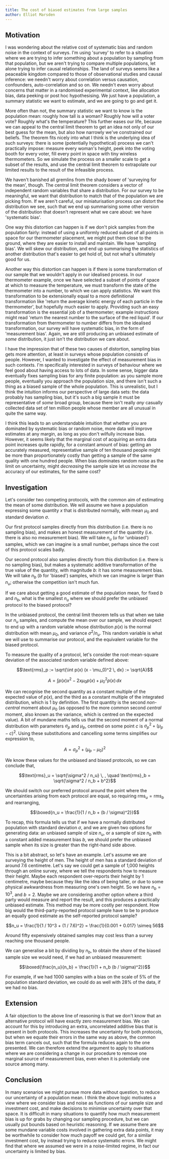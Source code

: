 ```yaml
---
title: The cost of biased estimates from large samples
author: Elliot Marsden
---
```


## Motivation

I was wondering about the relative cost of systematic bias and random noise in the context of surveys. I'm using 'survey' to refer to a situation where we are trying to infer something about a population by sampling from that population, but we aren't trying to compare multiple populations, let alone trying to infer causal relationships. The land of surveys seems like a peaceable kingdom compared to those of observational studies and causal inference: we needn't worry about correlation versus causation, confounders, auto-correlation and so on. We needn't even worry about concerns that matter in a randomised experimental context, like allocation bias, data peeking or post hoc hypothesising. We just have a population, a summary statistic we want to estimate, and we are going to go and get it.

More often than not, the summary statistic we want to know is the population mean: roughly how tall is a woman? Roughly how will a voter vote? Roughly what's the temperature? This further eases our life, because we can appeal to the central limit theorem to get an idea not only of our best guess for the mean, but also how narrowly we've constrained our beliefs. The theorem fits nicely into what I think is the underlying idea of such surveys: there is some (potentially hypothetical) process we can't practically impose: measure every woman's height, peek into the voting booth for every voter, fill every point in space with tiny wireless thermometers. So we simulate the process on a smaller scale to get a subset of the results, and use the central limit theorem to extrapolate our limited results to the result of the infeasible process.

We haven't banished all gremlins from the shady bower of 'surveying for the mean', though. The central limit theorem considers a vector of independent random variables that share a distribution. For our survey to be meaningful, we want that distribution to match that of the population we are picking from. If we aren't careful, our miniaturisation process can distort the distribution we see, such that we end up summarising some other version of the distribution that doesn't represent what we care about: we have 'systematic bias'.

One way this distortion can happen is if we don't pick samples from the population fairly: instead of using a uniformly reduced subset of all points in space for our thermometer placement, we might put them close to the ground, where they are easier to install and maintain. We have 'sampling bias'. We will skew our distribution, and end up summarising the statistics of another distribution that's easier to get hold of, but not what's ultimately good for us.

Another way this distortion can happen is if there is some transformation of our sample that we wouldn't apply in our idealised process. In our thermometer example, once we have selected a subset of points of space at which to measure the temperature, we must transform the state of the thermometer into a number, to which we can apply statistics. We want this transformation to be extensionally equal to a more definitional transformation like 'return the average kinetic energy of each particle in the thermometer', but hopefully much easier to apply. Providing such an easy transformation is the essential job of a thermometer; example instructions might read 'return the nearest number to the surface of the red liquid'. If our transformation from thermometer to number differs from the idealised transformation, our survey will have systematic bias, in the form of 'measurement bias'. Again, we are still producing an unbiased estimate of _some_ distribution, it just isn't the distribution we care about.

I have the impression that of these two causes of distortion, sampling bias gets more attention, at least in surveys whose population consists of people. However, I wanted to investigate the effect of measurement bias in such contexts. I'm specifically interested in surveys of behaviour where we feel good about having access to lots of data. In some sense, bigger data eventually fixes sampling bias for any finite population: as you sample more people, eventually you approach the population size, and there isn't such a thing as a biased sample of the whole population. This is unrealistic, but I think the intuition informs our perspective of large data sets: the data probably has sampling bias, but it's such a big sample it must be representative of _some_ broad group, because there isn't really _any_ casually collected data set of ten million people whose member are all unusual in quite the same way.

I think this leads to an understandable intuition that whether you are dominated by systematic bias or random noise, more data will improve estimates at any margin, as long as you don't wilfully increase bias. However, it seems likely that the marginal cost of acquiring an extra data point increases quite rapidly, for a constant amount of bias: getting an accurately measured, representative sample of ten thousand people might be more than proportionately costly than getting a sample of the same quality with one hundred people. When bias dominates random noise as the limit on uncertainty, might _decreasing_ the sample size let us _increase_ the accuracy of our estimates, for the same cost?

## Investigation

Let's consider two competing protocols, with the common aim of estimating the mean of some distribution. We will assume we have a population expressing some quantity $x$ that is distributed normally, with mean $\mu_0$ and standard deviation $\sigma$.

Our first protocol samples directly from this distribution (i.e. there is no sampling bias), and makes an honest measurement of the quantity (i.e. there is also no measurement bias). We will take $n_u$ ($u$ for 'unbiased') samples, which we can imagine is a small number, perhaps since the cost of this protocol scales badly.

Our second protocol also samples directly from this distribution (i.e. there is no sampling bias), but makes a systematic additive transformation of the true value of the quantity, with magnitude $b$: it has some measurement bias. We will take $n_b$ ($b$ for 'biased') samples, which we can imagine is larger than $n_u$; otherwise the competition isn't much fun.

If we care about getting a good estimate of the population mean, for fixed $b$ and $n_b$, what is the smallest $n_u$ where we should prefer the unbiased protocol to the biased protocol?

In the unbiased protocol, the central limit theorem tells us that when we take our $n_u$ samples, and compute the mean over our sample, we should expect to end up with a random variable whose distribution $p(x)$ is the normal distribution with mean $\mu_0$, and variance $\sigma^2 / n_u$. This random variable is what we will use to summarise our protocol, and the equivalent variable for the biased protocol.

To measure the quality of a protocol, let's consider the root-mean-square deviation of the associated random variable defined above:

$$\text{rms}_p := \sqrt{\int p(x) (x - \mu_0)^2 \, dx} := \sqrt{A}$$

$$A = \int p(x) x^2 - 2 x \mu_0 p(x) + \mu_0^2 p(x) \, dx$$

We can recognise the second quantity as a constant multiple of the expected value of $p(x)$, and the third as a constant multiple of the integrated distribution, which is $1$ by definition. The first quantity is the second _non-central_ moment about $\mu_0$ (as opposed to the more common second _central_ moment, also known as the variance, which is centred on the expected value). A bit of mundane maths tells us that the second moment of a normal distribution with parameters $\sigma_p$ and $\mu_p$, centred on some point $c$ is $\sigma_p^2 + (\mu_p - c)^2$. Using these substitutions and cancelling some terms simplifies our expression to,

$$A = \sigma_p^2 + (\mu_p - \mu_0)^2$$

We know these values for the unbiased and biased protocols, so we can conclude that,

$$\text{rms}_u = \sqrt{\sigma^2 / n_u} \, , \quad \text{rms}_b = \sqrt{\sigma^2 / n_b + b^2}$$

We should switch our preferred protocol around the point where the uncertainties arising from each protocol are equal, so requiring $\text{rms}_u = \text{rms}_b$ and rearranging,


$$\boxed{n_u = \frac{1}{1 / n_b + (b / \sigma)^2}}$$

To recap, this formula tells us that if we have a normally distributed population with standard deviation $\sigma$, and we are given two options for generating data: an unbiased sample of size $n_u$, or a sample of size $n_b$ with a constant added measurement bias $b$, we should prefer the unbiased sample when its size is greater than the right-hand side above.

This is a bit abstract, so let's have an example. Let's assume we are surveying the height of men. The height of men has a standard deviation of around 7.6 centimetre. Let's say we could get a sample of 1,000 heights through an online survey, where we tell the respondents how to measure their height. Maybe each respondent over-reports their height by 1 centimetre, maybe because they like the idea of being taller, or due to some physical awkwardness from measuring one's own height. So we have $n_b = 10^3$, and $b = 2$. Maybe we are considering another option where a third party would measure and report the result, and this produces a practically unbiased estimate. This method may be more costly per respondent. How big would the third-party-reported protocol sample have to be to produce an equally good estimate as the self-reported protocol sample?

$$n_u = \frac{1}{1 / 10^3 + (1 / 7.6)^2} = \frac{1}{0.001 + 0.017} \simeq 56$$

Around fifty expensively obtained samples may cost less than a survey reaching one thousand people.

We can generalise a bit by dividing by $n_b$, to obtain the _share_ of the biased sample size we would need, if we had an unbiased measurement:

$$\boxed{\frac{n_u}{n_b} = \frac{1}{1 + n_b (b / \sigma)^2}}$$

For example, if we had 1000 samples with a bias on the scale of 5% of the population standard deviation, we could do as well with 28% of the data, if we had no bias.

## Extension

A fair objection to the above line of reasoning is that we don't know that an alternative protocol will have exactly zero measurement bias. We can account for this by introducing an extra, uncorrelated additive bias that is present in both protocols. This increases the uncertainty for both protocols, but when we equate their errors in the same way as above, the common bias term cancels out, such that the formula reduces again to the one presented. We can therefore extend the argument to apply to situations where we are considering a change in our procedure to remove one marginal source of measurement bias, even when it is potentially one source among many.

## Conclusion

In many scenarios we might pursue more data without question, to reduce our uncertainty of a population mean. I think the above logic motivates a view where we consider bias and noise as functions of our sample size and investment cost, and make decisions to minimise uncertainty over that space. It is difficult in many situations to quantify how much measurement bias is up for grabs by changing our sampling procedure, but we can usually put bounds based on heuristic reasoning. If we assume there are some mundane variable costs involved in gathering extra data points, it may be worthwhile to consider how much payoff we could get, for a similar investment cost, by instead trying to reduce systematic errors. We might find that where we assumed we were in a noise-limited regime, in fact our uncertainty is limited by bias.
